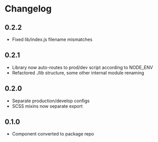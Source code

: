 # Changelog

## 0.2.2

- Fixed lib/index.js filename mismatches

## 0.2.1

- Library now auto-routes to prod/dev script according to NODE_ENV
- Refactored ./lib structure, some other internal module renaming

## 0.2.0

- Separate production/develop configs
- SCSS mixins now separate export

## 0.1.0

- Component converted to package repo
